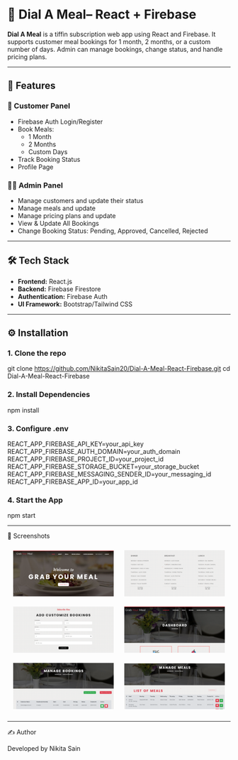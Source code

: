 # 🍴 Dial A Meal– React + Firebase

**Dial A Meal** is a tiffin subscription web app using React and Firebase. It supports customer meal bookings for 1 month, 2 months, or a custom number of days. Admin can manage bookings, change status, and handle pricing plans.

---

## 🧩 Features

### 👤 Customer Panel

- Firebase Auth Login/Register
- Book Meals:
  - 1 Month
  - 2 Months
  - Custom Days
- Track Booking Status
- Profile Page

### 👨‍🍳 Admin Panel

- Manage customers and update their status
- Manage meals and update
- Manage pricing plans and update
- View & Update All Bookings
- Change Booking Status: Pending, Approved, Cancelled, Rejected

---

## 🛠️ Tech Stack

- **Frontend:** React.js
- **Backend:** Firebase Firestore
- **Authentication:** Firebase Auth
- **UI Framework:** Bootstrap/Tailwind CSS

---

## ⚙️ Installation

### 1. Clone the repo

git clone https://github.com/NikitaSain20/Dial-A-Meal-React-Firebase.git
cd Dial-A-Meal-React-Firebase

### 2. Install Dependencies

npm install

### 3. Configure .env

REACT_APP_FIREBASE_API_KEY=your_api_key
REACT_APP_FIREBASE_AUTH_DOMAIN=your_auth_domain
REACT_APP_FIREBASE_PROJECT_ID=your_project_id
REACT_APP_FIREBASE_STORAGE_BUCKET=your_storage_bucket
REACT_APP_FIREBASE_MESSAGING_SENDER_ID=your_messaging_id
REACT_APP_FIREBASE_APP_ID=your_app_id

### 4. Start the App

npm start

---

📸 Screenshots

<div align="center">
  <img src="public/screenshots/1.png" width="45%" style="margin: 10px;" />
  <img src="public/screenshots/2.png" width="45%" style="margin: 10px;" />
  <br/>
  <img src="public/screenshots/3.png" width="45%" style="margin: 10px;" />
  <img src="public/screenshots/4.png" width="45%" style="margin: 10px;" />
  <br/>
  <img src="public/screenshots/5.png" width="45%" style="margin: 10px;" />
  <img src="public/screenshots/6.png" width="45%" style="margin: 10px;" />
</div>

---

✍️ Author
<br/>

Developed by Nikita Sain
